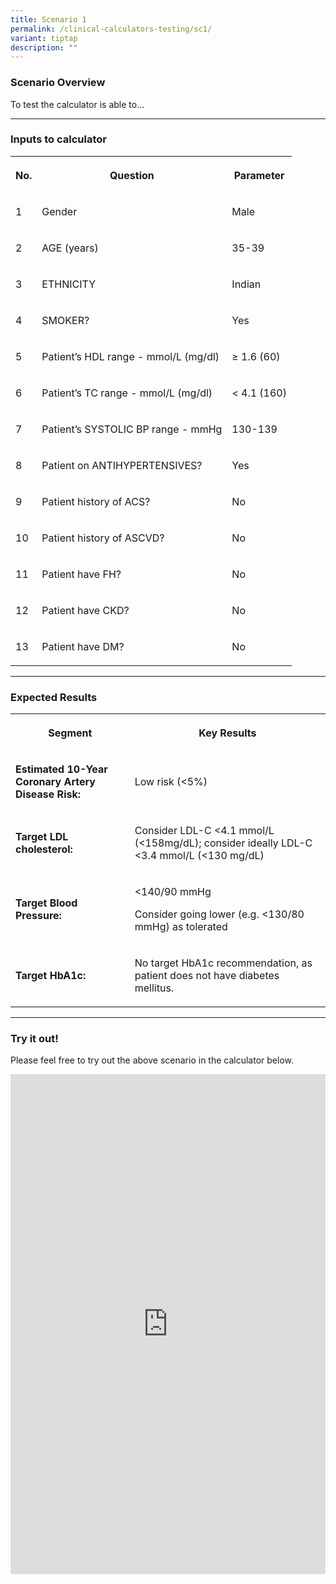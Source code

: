 ```yaml
---
title: Scenario 1
permalink: /clinical-calculators-testing/sc1/
variant: tiptap
description: ""
---
```

<h3>Scenario Overview</h3>
<p>To test the calculator is able to...</p>
<hr>
<h3>Inputs to calculator</h3>
<table>
<tbody>
<tr>
<th rowspan="1" colspan="1">
<p>No.</p>
</th>
<th rowspan="1" colspan="1">
<p>Question</p>
</th>
<th rowspan="1" colspan="1">
<p>Parameter</p>
</th>
</tr>
<tr>
<td rowspan="1" colspan="1">
<p>1</p>
</td>
<td rowspan="1" colspan="1">
<p>Gender</p>
</td>
<td rowspan="1" colspan="1">
<p>Male</p>
</td>
</tr>
<tr>
<td rowspan="1" colspan="1">
<p>2</p>
</td>
<td rowspan="1" colspan="1">
<p>AGE (years)</p>
</td>
<td rowspan="1" colspan="1">
<p>35-39</p>
</td>
</tr>
<tr>
<td rowspan="1" colspan="1">
<p>3</p>
</td>
<td rowspan="1" colspan="1">
<p>ETHNICITY</p>
</td>
<td rowspan="1" colspan="1">
<p>Indian</p>
</td>
</tr>
<tr>
<td rowspan="1" colspan="1">
<p>4</p>
</td>
<td rowspan="1" colspan="1">
<p>SMOKER?</p>
</td>
<td rowspan="1" colspan="1">
<p>Yes</p>
</td>
</tr>
<tr>
<td rowspan="1" colspan="1">
<p>5</p>
</td>
<td rowspan="1" colspan="1">
<p>Patient’s HDL range - mmol/L (mg/dl)</p>
</td>
<td rowspan="1" colspan="1">
<p>≥ 1.6 (60)</p>
</td>
</tr>
<tr>
<td rowspan="1" colspan="1">
<p>6</p>
</td>
<td rowspan="1" colspan="1">
<p>Patient’s TC range - mmol/L (mg/dl)</p>
</td>
<td rowspan="1" colspan="1">
<p>&lt; 4.1 (160)</p>
</td>
</tr>
<tr>
<td rowspan="1" colspan="1">
<p>7</p>
</td>
<td rowspan="1" colspan="1">
<p>Patient’s SYSTOLIC BP range - mmHg</p>
</td>
<td rowspan="1" colspan="1">
<p>130-139</p>
</td>
</tr>
<tr>
<td rowspan="1" colspan="1">
<p>8</p>
</td>
<td rowspan="1" colspan="1">
<p>Patient on ANTIHYPERTENSIVES?</p>
</td>
<td rowspan="1" colspan="1">
<p>Yes</p>
</td>
</tr>
<tr>
<td rowspan="1" colspan="1">
<p>9</p>
</td>
<td rowspan="1" colspan="1">
<p>Patient history of ACS?</p>
</td>
<td rowspan="1" colspan="1">
<p>No</p>
</td>
</tr>
<tr>
<td rowspan="1" colspan="1">
<p>10</p>
</td>
<td rowspan="1" colspan="1">
<p>Patient history of ASCVD?</p>
</td>
<td rowspan="1" colspan="1">
<p>No</p>
</td>
</tr>
<tr>
<td rowspan="1" colspan="1">
<p>11</p>
</td>
<td rowspan="1" colspan="1">
<p>Patient have FH?</p>
</td>
<td rowspan="1" colspan="1">
<p>No</p>
</td>
</tr>
<tr>
<td rowspan="1" colspan="1">
<p>12</p>
</td>
<td rowspan="1" colspan="1">
<p>Patient have CKD?</p>
</td>
<td rowspan="1" colspan="1">
<p>No</p>
</td>
</tr>
<tr>
<td rowspan="1" colspan="1">
<p>13</p>
</td>
<td rowspan="1" colspan="1">
<p>Patient have DM?</p>
</td>
<td rowspan="1" colspan="1">
<p>No</p>
</td>
</tr>
</tbody>
</table>
<hr>
<h3>Expected Results</h3>
<p></p>
<table>
<tbody>
<tr>
<th rowspan="1" colspan="1">
<p>Segment</p>
</th>
<th rowspan="1" colspan="1">
<p>Key Results</p>
</th>
</tr>
<tr>
<td rowspan="1" colspan="1">
<p><strong>Estimated 10-Year Coronary Artery Disease Risk:</strong>
</p>
</td>
<td rowspan="1" colspan="1">
<p>Low risk (&lt;5%)</p>
</td>
</tr>
<tr>
<td rowspan="1" colspan="1">
<p><strong>Target LDL cholesterol:</strong>
</p>
</td>
<td rowspan="1" colspan="1">
<p>Consider LDL-C &lt;4.1 mmol/L (&lt;158mg/dL); consider ideally LDL-C &lt;3.4
mmol/L (&lt;130 mg/dL)</p>
</td>
</tr>
<tr>
<td rowspan="1" colspan="1">
<p><strong>Target Blood Pressure:</strong>
</p>
</td>
<td rowspan="1" colspan="1">
<p>&lt;140/90 mmHg</p>
<p>Consider going lower (e.g. &lt;130/80 mmHg) as tolerated</p>
</td>
</tr>
<tr>
<td rowspan="1" colspan="1">
<p><strong>Target HbA1c:</strong>
</p>
</td>
<td rowspan="1" colspan="1">
<p>No target HbA1c recommendation, as patient does not have diabetes mellitus.</p>
</td>
</tr>
</tbody>
</table>
<p></p>
<hr>
<h3>Try it out!</h3>
<p>Please feel free to try out the above scenario in the calculator below.</p>
<div class="iframe-wrapper">
<iframe style="width:100%;height:800px" allowfullscreen="true" frameborder="0" src="https://www.checkfirst.gov.sg/c/2ee93260-2edb-4f62-94c5-4aa1b8fdba68"></iframe>
</div>
<p></p>